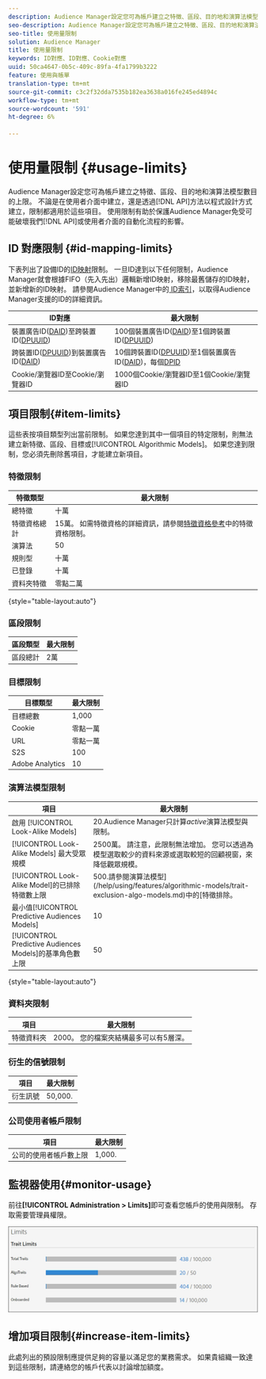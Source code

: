 ```yaml
---
description: Audience Manager設定您可為帳戶建立之特徵、區段、目的地和演算法模型數目的上限。 不論是在使用者介面中建立，或是透過API方法以程式設計方式建立，限制都適用於這些項目。 使用限制有助於保護Audience Manager免受可能破壞我們API或使用者介面的自動化程式的影響。
seo-description: Audience Manager設定您可為帳戶建立之特徵、區段、目的地和演算法模型數目的上限。 不論是在使用者介面中建立，或是透過API方法以程式設計方式建立，限制都適用於這些項目。 使用限制有助於保護Audience Manager免受可能破壞我們API或使用者介面的自動化程式的影響。
seo-title: 使用量限制
solution: Audience Manager
title: 使用量限制
keywords: ID對應、ID對應、Cookie對應
uuid: 50ca4647-0b5c-409c-89fa-4fa1799b3222
feature: 使用與帳單
translation-type: tm+mt
source-git-commit: c3c2f32dda7535b182ea3638a016fe245ed4894c
workflow-type: tm+mt
source-wordcount: '591'
ht-degree: 6%

---
```



# 使用量限制 {#usage-limits}

Audience Manager設定您可為帳戶建立之特徵、區段、目的地和演算法模型數目的上限。 不論是在使用者介面中建立，還是透過[!DNL API]方法以程式設計方式建立，限制都適用於這些項目。 使用限制有助於保護Audience Manager免受可能破壞我們[!DNL API]或使用者介面的自動化流程的影響。

## ID 對應限制 {#id-mapping-limits}

下表列出了設備ID的[ID映射](../../integration/sending-audience-data/batch-data-transfer-explained/id-sync-http.md)限制。 一旦ID達到以下任何限制，Audience Manager就會根據FIFO（先入先出）邏輯新增ID映射，移除最舊儲存的ID映射，並新增新的ID映射。 請參閱Audience Manager中的[ ID索引](../../reference/ids-in-aam.md)，以取得Audience Manager支援的ID的詳細資訊。

| ID對應 | 最大限制 |
|-----------|-------------- |
| 裝置廣告ID([DAID](../../reference/ids-in-aam.md))至跨裝置ID([DPUUID](../../reference/ids-in-aam.md)) | 100個裝置廣告ID([DAID](../../reference/ids-in-aam.md))至1個跨裝置ID([DPUUID](../../reference/ids-in-aam.md)) |
| 跨裝置ID([DPUUID](../../reference/ids-in-aam.md))到裝置廣告ID([DAID](../../reference/ids-in-aam.md)) | 10個跨裝置ID([DPUUID](../../reference/ids-in-aam.md))至1個裝置廣告ID([DAID](../../reference/ids-in-aam.md))，每個[DPID](../../reference/ids-in-aam.md) |
| Cookie/瀏覽器ID至Cookie/瀏覽器ID | 1000個Cookie/瀏覽器ID至1個Cookie/瀏覽器ID |

## 項目限制{#item-limits}

這些表按項目類型列出當前限制。 如果您達到其中一個項目的特定限制，則無法建立新特徵、區段、目標或[!UICONTROL Algorithmic Models]。 如果您達到限制，您必須先刪除舊項目，才能建立新項目。

### 特徵限制

| 特徵類型 | 最大限制 |
| -------------------------- | ------------------------------------- |
| 總特徵 | 十萬 |
| 特徵資格總計 | 15萬。 如需特徵資格的詳細資訊，請參閱[特徵資格參考](/help/using/features/traits/trait-and-segment-qualification-reference.md#trait-qualification-limit)中的特徵資格限制。 |
| 演算法 | 50 |
| 規則型 | 十萬 |
| 已登錄 | 十萬 |
| 資料夾特徵 | 零點二萬 |

{style=&quot;table-layout:auto&quot;}

### 區段限制

| 區段類型 | 最大限制 |
| -------------- | ------------- |
| 區段總計 | 2萬 |

### 目標限制

| 目標類型 | 最大限制 |
| ------------------ | ------------- |
| 目標總數 | 1,000 |
| Cookie | 零點一萬 |
| URL | 零點一萬 |
| S2S | 100 |
| Adobe Analytics | 10 |

### 演算法模型限制

| 項目 | 最大限制 |
| -------- | ----- |
| 啟用 [!UICONTROL Look-Alike Models] | 20.Audience Manager只計算&#x200B;*active*&#x200B;演算法模型與限制。 |
| [!UICONTROL Look-Alike Models] 最大受眾規模 | 2500萬。  請注意，此限制無法增加。 您可以透過為模型選取較少的資料來源或選取較短的回顧視窗，來降低觀眾規模。 |
| [!UICONTROL Look-Alike Model]的已排除特徵數上限 | 500.請參閱演算法模型](/help/using/features/algorithmic-models/trait-exclusion-algo-models.md)中的[特徵排除。 |
| 最小值[!UICONTROL Predictive Audiences Models] | 10 |
| [!UICONTROL Predictive Audiences Models]的基準角色數上限 | 50 |

{style=&quot;table-layout:auto&quot;}

### 資料夾限制

| 項目 | 最大限制 |
| ------------- | ------------------ |
| 特徵資料夾 | 2000。  您的檔案夾結構最多可以有5層深。 |

### 衍生的信號限制

| 項目 | 最大限制 |
| --------------- | ------------- |
| 衍生訊號 | 50,000. |

### 公司使用者帳戶限制

| 項目 | 最大限制 |
| ----------- | ------------- |
| 公司的使用者帳戶數上限 | 1,000. |

## 監視器使用{#monitor-usage}

前往&#x200B;**[!UICONTROL Administration > Limits]**&#x200B;即可查看您帳戶的使用與限制。 存取需要管理員權限。

![使用限制影像](assets/usage-limits.png)

## 增加項目限制{#increase-item-limits}

此處列出的預設限制應提供足夠的容量以滿足您的業務需求。 如果貴組織一致達到這些限制，請連絡您的帳戶代表以討論增加額度。